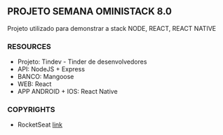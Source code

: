 ## PROJETO SEMANA OMINISTACK 8.0

Projeto utilizado para demonstrar a stack NODE, REACT, REACT NATIVE

### RESOURCES
- Projeto: Tindev - Tinder de desenvolvedores
- API: NodeJS + Express
- BANCO: Mangoose
- WEB: React
- APP ANDROID + IOS: React Native

### COPYRIGHTS

- RocketSeat [link](https://github.com/pandao/editor.md "Heading link")

